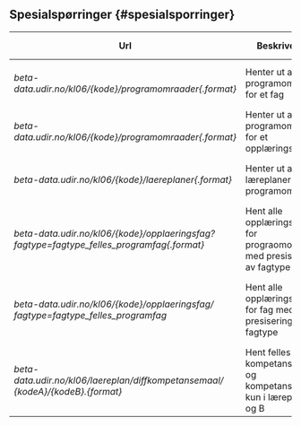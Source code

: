## Spesialspørringer {#spesialsporringer}

| **Url** | **Beskrivelse** | **Støttede formater** | **Eksempel** |
| --- | --- | --- | --- |
| *beta-data.udir.no/kl06/{kode}/programomraader{.format}* | Henter ut alle programområder for et fag | XML (.xml), JSON (.json) | [http://beta-data.udir.no/kl06/AMB2002/programomraader.json](http://beta-data.udir.no/kl06/AMB2002/programomraader.json) |
| *beta-data.udir.no/kl06/{kode}/programomraader{.format}* | Henter ut alle programområder for et opplæringsfag | XML (.xml), JSON (.json) | [http://beta-data.udir.no/kl06/MHE1Z11/programomraader.json](http://beta-data.udir.no/kl06/MHE1Z11/programomraader.json) |
| *beta-data.udir.no/kl06/{kode}/laereplaner{.format}* | Henter ut alle læreplaner for et programområde | XML (.xml), JSON (.json) | [http://beta-data.udir.no/kl06/DHTRB3----/laereplaner.json](http://beta-data.udir.no/kl06/DHTRB3----/laereplaner.json) |
| *beta-data.udir.no/kl06/{kode}/opplaeringsfag?fagtype=fagtype_felles_programfag{.format}* | Hent alle opplæringsfag for prograomområde med presisering av fagtype | XML (.xml), JSON (.json) | [http://beta-data.udir.no/kl06/DHTRB3----/opplaeringsfag?fagype=fagtype_felles_programfag&format=json](http://beta-data.udir.no/kl06/DHTRB3----/opplaeringsfag?fagype=fagtype_felles_programfag&format=json) |
| *beta-data.udir.no/kl06/{kode}/opplaeringsfag/* *fagtype=fagtype_felles_programfag* | Hent alle opplæringsfag for fag med presisering av fagtype | XML (.xml), JSON (.json) | [http://beta-data.udir.no/kl06/AMB2002/opplaeringsfag?fagtype=fagtype_felles_programfag&format=json](http://beta-data.udir.no/kl06/AMB2002/opplaeringsfag?fagtype=fagtype_felles_programfag&format=json) |
| *beta-data.udir.no/kl06/laereplan/diffkompetansemaal/* *{kodeA}/{kodeB}.{format}* | Hent felles kompetansemål, og kompetansemål kun i læreplan A og B  | XML (.xml), JSON (.json) | [http://beta-data.udir.no/kl06/laereplan/diffkompetansemaal/mat1-03/mat1-04.xml](http://beta-data.udir.no/kl06/laereplan/diffkompetansemaal/mat1-03/mat1-04.xml) |
